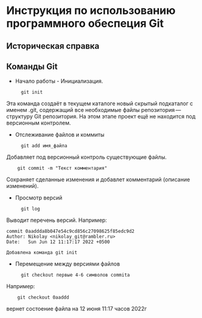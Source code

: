 # Инструкция по использованию программного обеспеция Git

## Историческая справка

## Команды Git

* Начало работы - Инициализация.

        git init

Эта команда создаёт в текущем каталоге новый скрытый подкаталог с именем .git, содержащий все необходимые файлы репозитория — структуру Git репозитория. На этом этапе проект ещё не находится под версионным контролем.

* Отслеживание файлов и коммиты

        git add имя_файла

Добавляет под версионный контроль существующие файлы. 

        git commit -m "Текст комментария"

Сохраняет сделанные изменения и добавлет комментарий (описание изменений).

* Просмотр версий

        git log

Выводит перечень версий. Например:

    commit 0aaddda8b047e54c9cd856c27098625f85edc9d2
    Author: Nikolay <nikolay_git@rambler.ru>
    Date:   Sun Jun 12 11:17:17 2022 +0500

    Добавлена команда git init

* Перемещение между версиями файлов

        git checkout первые 4-6 символов commita

Например:

        git checkout 0aaddd

вернет состоение файла на 12 июня 11:17 часов  2022г 



